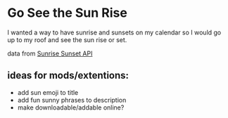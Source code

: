 # Go See the Sun Rise

I wanted a way to have sunrise and sunsets on my calendar so I would go up to my roof and see the sun rise or set.

data from [Sunrise Sunset API](https://sunrise-sunset.org/api)

## ideas for mods/extentions:

- add sun emoji to title
- add fun sunny phrases to description
- make downloadable/addable online?
